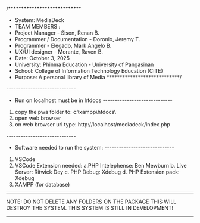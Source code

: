 /****************************
* System: MediaDeck
* TEAM MEMBERS :
* Project Manager - Sison, Renan B.
* Programmer / Documentation - Doronio, Jeremy T.
* Programmer - Elegado, Mark Angelo B.
* UX/UI designer - Morante, Raven B.
* Date: October 3, 2025
* University: Phinma Education - University of Pangasinan
* School: College of Information Technology Education (CITE)
* Purpose: A personal library of Media
****************************/

*-----------------------------*
* Run on localhost must be in htdocs
*-----------------------------*
1. copy the pwa folder to: c:\xampp\htdocs\
2. open web browser
2. on web browser url type: http://localhost/mediadeck/index.php

*-----------------------------*
* Software needed to run the system:
*-----------------------------*
1. VSCode 
2. VSCode Extension needed: 
    a.PHP Intelephense: Ben Mewburn
    b. Live Server: Ritwick Dey
    c. PHP Debug: Xdebug
    d. PHP Extension pack: Xdebug
3. XAMPP (for database)

*******************************************************************************
NOTE: DO NOT DELETE ANY FOLDERS ON THE PACKAGE THIS WILL DESTROY THE SYSTEM. THIS SYSTEM IS STILL IN DEVELOPMENT!
*******************************************************************************
